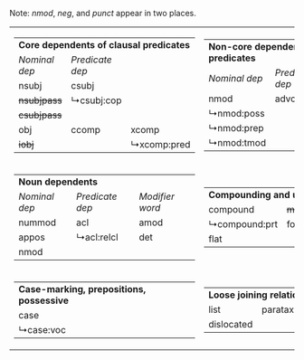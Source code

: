 Note: <i>nmod</i>, <i>neg</i>, and <i>punct</i> appear
in two places.

<table class="typeindex">
  <tr>
    <td>
      <table class="category">
	<tr><td colspan="3"><strong>Core dependents of clausal predicates</strong></td></tr>
	<tr>
	  <td><i>Nominal dep</i></td>
	  <td><i>Predicate dep</i></td>
	</tr>
	<tr>
	  <td><a>nsubj</a></td>
	  <td><a>csubj</a></td>
	</tr>
	<tr>
	  <td><strike>nsubjpass</strike></td>
	  <td>↳<a>csubj:cop</a></td>
	</tr>
	<tr>
	  <td><strike>csubjpass</strike></td>
	</tr>
	<tr>
	  <td><a>obj</a></td>
	  <td><a>ccomp</a></td>
	  <td><a>xcomp</a></td>
	</tr>
	<tr>
	  <td><strike>iobj</strike></td>
	  <td/>
	  <td>↳<a>xcomp:pred</a></td>
	</tr>
      </table>
    </td>
    <td>
     <table class="category">
	<tr><td colspan="3"><strong>Non-core dependents of clausal predicates</strong></td></tr>
	<tr>
	  <td><i>Nominal dep</i></td>
	  <td><i>Predicate dep</i></td>
	  <td><i>Modifier word</i></td>
	</tr>
	<tr>
	  <td><a>nmod</a></td>
	  <td><a>advcl</a></td>
	  <td><a>advmod</a></td>
	</tr>
	<tr>
	  <td>↳<a>nmod:poss</a></td>
	  <td></td>
	  <td><a>neg</a></td>
	</tr>
	<tr>
	  <td>↳<a>nmod:prep</a></td>
	</tr>
	<tr>
	  <td>↳<a>nmod:tmod</a></td>
	  <td></td>
	</tr>
    </table>
    </td>
    <td>
     <table class="category">
	<tr><td colspan="3"><strong>Special clausal dependents</strong></td></tr>
	<tr>
	  <td><i>Nominal dep</i></td>
	  <td><i>Auxiliary</i></td>
	  <td><i>Other</i></td>
	</tr>
	<tr>
	  <td><a>vocative</a></td>
	  <td><strike>aux</strike></td>
	  <td><a>mark</a></td>
	</tr>
	<tr>
	  <td><a>discourse</a></td>
	  <td><strike>auxpass</strike></td>
	  <td>↳<a>mark:prt</a></td>
	</tr>
	<tr>
	  <td><strike>expl</strike></td>
	  <td><a>cop</a></td>
	  <td><a>punct</a></td>	</tr>
      </table>
    </td>
  </tr>
  <tr>
    <td>
      <table class="category">
	<tr><td colspan="3"><strong>Noun dependents</strong></td></tr>
	<tr>
	  <td><i>Nominal dep</i></td>
	  <td><i>Predicate dep</i></td>
	  <td><i>Modifier word</i></td>
	</tr>
	<tr>
	  <td><a>nummod</a></td>
	  <td><a>acl</a></td>
	  <td><a>amod</a></td>
	</tr>
	<tr>
	  <td><a>appos</a></td>
	  <td>↳<a>acl:relcl</a></td>
	  <td><a>det</a></td>
	</tr>
	<tr>
	  <td><a>nmod</a></td>
	  <td>&nbsp;</td>
	</tr>
      </table>
    </td>
    <td>
      <table class="category">
	<tr><td colspan="3"><strong>Compounding and unanalyzed</strong></td></tr>
	<tr>
	  <td><a>compound</a></td>
	  <td><strike>mwe</strike></td>
	  <td><strike>goeswith</strike></td>
	</tr>
	<tr>
	  <td>↳<a>compound:prt</a></td>
	  <td><a>foreign</a></td>
	</tr>
	<tr>
	  <td><a>flat</a></td>
	</tr>
      </table>
    </td>
    <td>
      <table class="category">
	<tr><td colspan="3"><strong>Coordination</strong></td></tr>
	<tr>
	  <td><a>conj</a></td>
	  <td><a>cc</a></td>
	  <td><a>punct</a></td>
	</tr>
      </table>
    </td>
  </tr>
  <tr>
    <td>
      <table class="category">
	<tr><td colspan="3"><strong>Case-marking, prepositions, possessive</strong></td></tr>
	<tr>
	  <td><a>case</a></td>
	</tr>
	<tr>
	  <td>↳<a>case:voc</a></td>
	</tr>
      </table>
    </td>
    <td>
      <table class="category">
	<tr><td colspan="3"><strong>Loose joining relations</strong></td></tr>
	<tr>
	  <td><a>list</a></td>
	  <td><a>parataxis</a></td>
	  <td><a>orphan</a></td>
	</tr>
	<tr>
	  <td><a>dislocated</a></td>
	  <td></td><td><strike>reparandum</strike></td>
	</tr>
      </table>
    </td>
    <td>
      <table class="category">
	<tr><td colspan="3"><strong>Other</strong></td></tr>
	<tr>
	  <td><i>Sentence head</i></td>
	  <td colspan="2"><i>Unspecified dependency</i></td>
	</tr>
	<tr>
	  <td><a>root</a></td>
	  <td><a>dep</a></td>
	</tr>
      </table>
    </td>
    </tr>
</table>

